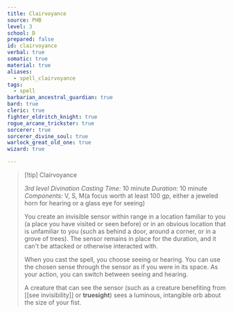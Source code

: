 ```yaml
---
title: Clairvoyance
source: PHB
level: 3
school: D
prepared: false
id: clairvoyance
verbal: true
somatic: true
material: true
aliases:
  - spell_clairvoyance
tags:
  - spell
barbarian_ancestral_guardian: true
bard: true
cleric: true
fighter_eldritch_knight: true
rogue_arcane_trickster: true
sorcerer: true
sorcerer_divine_soul: true
warlock_great_old_one: true
wizard: true

---
```

>[!tip] Clairvoyance
>
> *3rd level Divination*
> *Casting Time:* 10 minute
> *Duration:* 10 minute
> *Components:* V, S, M(a focus worth at least 100 gp, either a jeweled horn for hearing or a glass eye for seeing)
>
>You create an invisible sensor within range in a location familiar to you (a place you have visited or seen before) or in an obvious location that is unfamiliar to you (such as behind a door, around a corner, or in a grove of trees). The sensor remains in place for the duration, and it can't be attacked or otherwise interacted with.
>
>When you cast the spell, you choose seeing or hearing. You can use the chosen sense through the sensor as if you were in its space. As your action, you can switch between seeing and hearing.
>
>A creature that can see the sensor (such as a creature benefiting from [[see invisibility]] or **truesight**) sees a luminous, intangible orb about the size of your fist.
>

